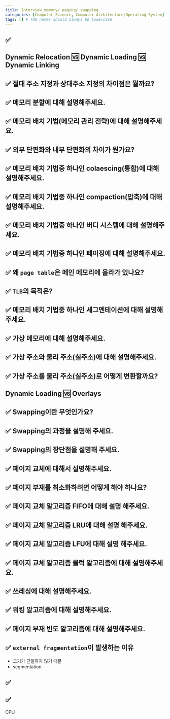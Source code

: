 ```yaml
---
title: Interview_memory/ paging/ swapping
categories: [Computer Science, Computer Architecture/Operating System]
tags: [] # TAG names should always be lowercase
---
```


## ✅

## Dynamic Relocation 🆚 Dynamic Loading 🆚 Dynamic Linking

## ✅ 절대 주소 지정과 상대주소 지정의 차이점은 뭘까요?

## ✅ 메모리 분할에 대해 설명해주세요.

## ✅ 메모리 배치 기법(메모리 관리 전략)에 대해 설명해주세요.

## ✅ 외부 단편화와 내부 단편화의 차이가 뭔가요?

## ✅ 메모리 배치 기법중 하나인 colaescing(통합)에 대해 설명해주세요.

## ✅ 메모리 배치 기법중 하나인 compaction(압축)에 대해 설명해주세요.

## ✅ 메모리 배치 기법중 하나인 버디 시스템에 대해 설명해주세요.

## ✅ 메모리 배치 기법중 하나인 페이징에 대해 설명해주세요.

## ✅ 왜 `page table`은 메인 메모리에 올라가 있나요?

## ✅ `TLB`의 목적은?

## ✅ 메모리 배치 기법중 하나인 세그멘테이션에 대해 설명해주세요.

## ✅ 가상 메모리에 대해 설명해주세요.

## ✅ 가상 주소와 물리 주소(실주소)에 대해 설명해주세요.

## ✅ 가상 주소를 물리 주소(실주소)로 어떻게 변환할까요?

## Dynamic Loading 🆚 Overlays

## ✅ Swapping이란 무엇인가요?

## ✅ Swapping의 과정을 설명해 주세요.

## ✅ Swapping의 장단점을 설명해 주세요.

## ✅ 페이지 교체에 대해서 설명해주세요.

## ✅ 페이지 부재를 최소화하려면 어떻게 해야 하나요?

## ✅ 페이지 교체 알고리즘 FIFO에 대해 설명 해주세요.

## ✅ 페이지 교체 알고리즘 LRU에 대해 설명 해주세요.

## ✅ 페이지 교체 알고리즘 LFU에 대해 설명 해주세요.

## ✅ 페이지 교체 알고리즘 클럭 알고리즘에 대해 설명해주세요.

## ✅ 쓰레싱에 대해 설명해주세요.

## ✅ 워킹 알고리즘에 대해 설명해주세요.

## ✅ 페이지 부재 빈도 알고리즘에 대해 설명해주세요.

## ✅ `external fragmentation`이 발생하는 이유

- 크기가 균일하지 않기 때문
- segmentation

## ✅

## ✅

CPU
